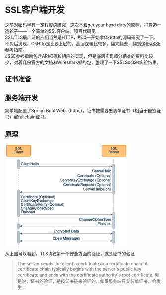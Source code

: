 # SSL客户端开发

之前对密码学有一定程度的研究，这次本着get your hand dirty的原则，打算造一造轮子——一个简单的SSL客户端。项目代码见</br>
SSL/TLS最广泛的应用当然是HTTP，所以一开始拿OkHttp的源码研究了一下。不久后发现，OkHttp是比较上层的，高层逻辑比较多，翻来翻去，翻到这份[JSSE参考指南](https://docs.oracle.com/javase/7/docs/technotes/guides/security/jsse/JSSERefGuide.html)。</br>
JSSE参考指南包含API框架和相应的实现，但是底层实现部分相关的资料比较少，对着几份官方的文档和Wireshark抓的包，整理了一下SSLSocket实验结果。

## 证书准备

## 服务端开发
简单地配置了Spring Boot Web（https），证书按需要安装单证书（相当于自签证书）或fullchain证书。

## 原理
![SSL/TLS握手](https://github.com/lvv9/lvv9.github.io/blob/master/pic/image_2021-12-24_00-19-09.png?raw=true)</br>
从上图可以看到，TLS协议第一个安全方面的验证，就是证书的验证
> The server sends the client a certificate or a certificate chain. A certificate chain typically begins with the server's public key certificate and ends with the certificate authority's root certificate.
就是说，证书的验证，是按证书链来验证的，如果服务端只安装单证书，会发生：
